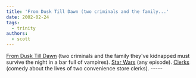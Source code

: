 ```yaml
---
title: 'From Dusk Till Dawn (two criminals and the family...'
date: 2002-02-24
tags:
  - trinity
authors:
  - scott
---
```


[From Dusk Till Dawn](http://us.imdb.com/Title?0116367) (two criminals and the family they've kidnapped must survive the night in a bar full of vampires).
[Star Wars](http://us.imdb.com/Title?0076759) (any episode).
[Clerks](http://us.imdb.com/Title?0109445) (comedy about the lives of two convenience store clerks). -----
